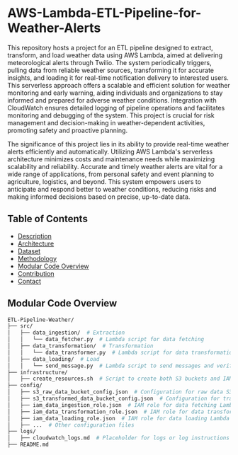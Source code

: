 # AWS-Lambda-ETL-Pipeline-for-Weather-Alerts 
   
This repository hosts a project for an ETL pipeline designed to extract, transform, and load weather data using AWS Lambda, aimed at delivering meteorological alerts through Twilio. The system periodically triggers, pulling data from reliable weather sources, transforming it for accurate insights, and loading it for real-time notification delivery to interested users. This serverless approach offers a scalable and efficient solution for weather monitoring and early warning, aiding individuals and organizations to stay informed and prepared for adverse weather conditions. Integration with CloudWatch ensures detailed logging of pipeline operations and facilitates monitoring and debugging of the system. This project is crucial for risk management and decision-making in weather-dependent activities, promoting safety and proactive planning.  

The significance of this project lies in its ability to provide real-time weather alerts efficiently and automatically. Utilizing AWS Lambda's serverless architecture minimizes costs and maintenance needs while maximizing scalability and reliability. Accurate and timely weather alerts are vital for a wide range of applications, from personal safety and event planning to agriculture, logistics, and beyond. This system empowers users to anticipate and respond better to weather conditions, reducing risks and making informed decisions based on precise, up-to-date data.

## Table of Contents  
 
- [Description](#description)
- [Architecture](#architecture)
- [Dataset](#Dataset)
- [Methodology](#Methodology)
- [Modular Code Overview](#modular-code-overview)
- [Contribution](#contribution)
- [Contact](#contact)




## Modular Code Overview

```graphql
ETL-Pipeline-Weather/
├── src/
│   ├── data_ingestion/  # Extraction
│   │   └── data_fetcher.py  # Lambda script for data fetching
│   ├── data_transformation/  # Transformation
│   │   └── data_transformer.py  # Lambda script for data transformation
│   ├── data_loading/  # Load
│   │   └── send_message.py  # Lambda script to send messages and verify delivery
├── infrastructure/
│   ├── create_resources.sh  # Script to create both S3 buckets and IAM roles
├── config/
│   ├── s3_raw_data_bucket_config.json  # Configuration for raw data S3 bucket
│   ├── s3_transformed_data_bucket_config.json  # Configuration for transformed data S3 bucket
│   ├── iam_data_ingestion_role.json  # IAM role for data fetching Lambda
│   ├── iam_data_transformation_role.json  # IAM role for data transformation Lambda
│   ├── iam_data_loading_role.json  # IAM role for data loading Lambda
│   ├── ...  # Other configuration files
├── logs/
│   ├── cloudwatch_logs.md  # Placeholder for logs or log instructions
├── README.md

```

